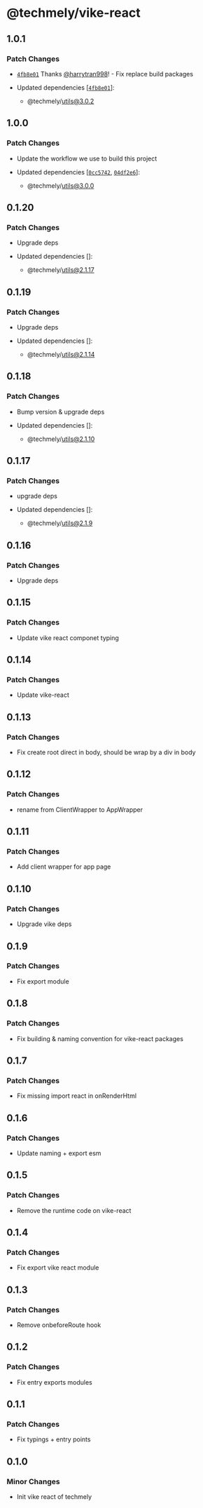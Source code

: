 # @techmely/vike-react

## 1.0.1

### Patch Changes

- [`4fb8e01`](https://github.com/techmely/essential-packages/commit/4fb8e018133c2abaf622762e1b53667191b624d8) Thanks [@harrytran998](https://github.com/harrytran998)! - Fix replace build packages

- Updated dependencies [[`4fb8e01`](https://github.com/techmely/essential-packages/commit/4fb8e018133c2abaf622762e1b53667191b624d8)]:
  - @techmely/utils@3.0.2

## 1.0.0

### Patch Changes

- Update the workflow we use to build this project

- Updated dependencies [[`0cc5742`](https://github.com/techmely/essential-packages/commit/0cc5742b2da509662f7a9f51ad6f0757864cedd1), [`04df2e6`](https://github.com/techmely/essential-packages/commit/04df2e6dedb74bb11283f03216d475e044bf55ea)]:
  - @techmely/utils@3.0.0

## 0.1.20

### Patch Changes

- Upgrade deps

- Updated dependencies []:
  - @techmely/utils@2.1.17

## 0.1.19

### Patch Changes

- Upgrade deps

- Updated dependencies []:
  - @techmely/utils@2.1.14

## 0.1.18

### Patch Changes

- Bump version & upgrade deps

- Updated dependencies []:
  - @techmely/utils@2.1.10

## 0.1.17

### Patch Changes

- upgrade deps

- Updated dependencies []:
  - @techmely/utils@2.1.9

## 0.1.16

### Patch Changes

- Upgrade deps

## 0.1.15

### Patch Changes

- Update vike react componet typing

## 0.1.14

### Patch Changes

- Update vike-react

## 0.1.13

### Patch Changes

- Fix create root direct in body, should be wrap by a div in body

## 0.1.12

### Patch Changes

- rename from ClientWrapper to AppWrapper

## 0.1.11

### Patch Changes

- Add client wrapper for app page

## 0.1.10

### Patch Changes

- Upgrade vike deps

## 0.1.9

### Patch Changes

- Fix export module

## 0.1.8

### Patch Changes

- Fix building & naming convention for vike-react packages

## 0.1.7

### Patch Changes

- Fix missing import react in onRenderHtml

## 0.1.6

### Patch Changes

- Update naming + export esm

## 0.1.5

### Patch Changes

- Remove the runtime code on vike-react

## 0.1.4

### Patch Changes

- Fix export vike react module

## 0.1.3

### Patch Changes

- Remove onbeforeRoute hook

## 0.1.2

### Patch Changes

- Fix entry exports modules

## 0.1.1

### Patch Changes

- Fix typings + entry points

## 0.1.0

### Minor Changes

- Init vike react of techmely
